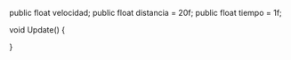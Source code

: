 public float velocidad;
public float distancia = 20f;
public float tiempo = 1f;

void Update() {

}
